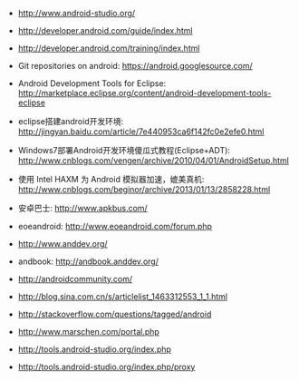 * http://www.android-studio.org/
* http://developer.android.com/guide/index.html
* http://developer.android.com/training/index.html
* Git repositories on android: https://android.googlesource.com/

* Android Development Tools for Eclipse: http://marketplace.eclipse.org/content/android-development-tools-eclipse
* eclipse搭建android开发环境: http://jingyan.baidu.com/article/7e440953ca6f142fc0e2efe0.html
* Windows7部署Android开发环境傻瓜式教程(Eclipse+ADT): http://www.cnblogs.com/vengen/archive/2010/04/01/AndroidSetup.html
* 使用 Intel HAXM 为 Android 模拟器加速，媲美真机: http://www.cnblogs.com/beginor/archive/2013/01/13/2858228.html

* 安卓巴士: http://www.apkbus.com/
* eoeandroid: http://www.eoeandroid.com/forum.php
* http://www.anddev.org/
* andbook: http://andbook.anddev.org/
* http://androidcommunity.com/
* http://blog.sina.com.cn/s/articlelist_1463312553_1_1.html
* http://stackoverflow.com/questions/tagged/android
* http://www.marschen.com/portal.php

* http://tools.android-studio.org/index.php
* http://tools.android-studio.org/index.php/proxy